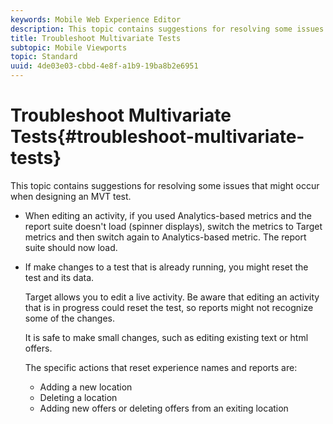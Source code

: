 ```yaml
---
keywords: Mobile Web Experience Editor
description: This topic contains suggestions for resolving some issues that might occur when designing an MVT test.
title: Troubleshoot Multivariate Tests
subtopic: Mobile Viewports
topic: Standard
uuid: 4de03e03-cbbd-4e8f-a1b9-19ba8b2e6951
---
```


# Troubleshoot Multivariate Tests{#troubleshoot-multivariate-tests}

This topic contains suggestions for resolving some issues that might occur when designing an MVT test.

* When editing an activity, if you used Analytics-based metrics and the report suite doesn't load (spinner displays), switch the metrics to Target metrics and then switch again to Analytics-based metric. The report suite should now load. 
* If make changes to a test that is already running, you might reset the test and its data.

  Target allows you to edit a live activity. Be aware that editing an activity that is in progress could reset the test, so reports might not recognize some of the changes.

  It is safe to make small changes, such as editing existing text or html offers.

  The specific actions that reset experience names and reports are:

    * Adding a new location 
    * Deleting a location 
    * Adding new offers or deleting offers from an exiting location

